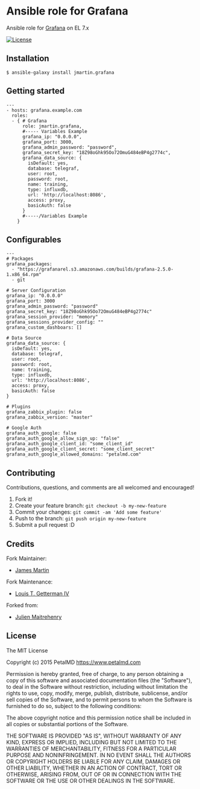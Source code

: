 # Ansible role for Grafana

Ansible role for [Grafana](http://grafana.org/) on EL 7.x

[![License](http://img.shields.io/:license-mit-blue.svg)](http://doge.mit-license.org)

## Installation
```
$ ansible-galaxy install jmartin.grafana
```

## Getting started
```
---
- hosts: grafana.example.com
  roles:
  - { # Grafana
      role: jmartin.grafana,
      #----- Variables Example
      grafana_ip: "0.0.0.0",
      grafana_port: 3000,
      grafana_admin_password: "password",
      grafana_secret_key: "18Z98oGhk95Oo72OmuG484eBP4g2774c",
      grafana_data_source: {
        isDefault: yes,
        database: telegraf,
        user: root,
        password: root,
        name: training,
        type: influxdb,
        url: 'http://localhost:8086',
        access: proxy,
        basicAuth: false
      }
      #-----/Variables Example
    }
```

## Configurables
```
---
# Packages
grafana_packages:
  - "https://grafanarel.s3.amazonaws.com/builds/grafana-2.5.0-1.x86_64.rpm"
  - git

# Server Configuration
grafana_ip: "0.0.0.0"
grafana_port: 3000
grafana_admin_password: "password"
grafana_secret_key: "18Z98oGhk95Oo72OmuG484eBP4g2774c"
grafana_session_provider: "memory"
grafana_sessions_provider_config: ""
grafana_custom_dashboars: []

# Data Source
grafana_data_source: {
  isDefault: yes,
  database: telegraf,
  user: root,
  password: root,
  name: training,
  type: influxdb,
  url: 'http://localhost:8086',
  access: proxy,
  basicAuth: false
}

# Plugins
grafana_zabbix_plugin: false
grafana_zabbix_version: "master"

# Google Auth
grafana_auth_google: false
grafana_auth_google_allow_sign_up: "false"
grafana_auth_google_client_id: "some_client_id"
grafana_auth_google_client_secret: "some_client_secret"
grafana_auth_google_allowed_domains: "petalmd.com"
```

## Contributing
Contributions, questions, and comments are all welcomed and encouraged!

1. Fork it!
2. Create your feature branch: `git checkout -b my-new-feature`
3. Commit your changes: `git commit -am 'Add some feature'`
4. Push to the branch: `git push origin my-new-feature`
5. Submit a pull request :D

## Credits
Fork Maintainer:
- [James Martin](https://github.com/jsmartin)

Fork Maintenance:
- [Louis T. Getterman IV](https://github.com/LTGIV)

Forked from:
- [Julien Maitrehenry](https://github.com/jmaitrehenry)

## License

The MIT License

Copyright (c) 2015 PetalMD https://www.petalmd.com

Permission is hereby granted, free of charge, to any person obtaining a copy
of this software and associated documentation files (the "Software"), to deal
in the Software without restriction, including without limitation the rights
to use, copy, modify, merge, publish, distribute, sublicense, and/or sell
copies of the Software, and to permit persons to whom the Software is
furnished to do so, subject to the following conditions:

The above copyright notice and this permission notice shall be included in
all copies or substantial portions of the Software.

THE SOFTWARE IS PROVIDED "AS IS", WITHOUT WARRANTY OF ANY KIND, EXPRESS OR
IMPLIED, INCLUDING BUT NOT LIMITED TO THE WARRANTIES OF MERCHANTABILITY,
FITNESS FOR A PARTICULAR PURPOSE AND NONINFRINGEMENT. IN NO EVENT SHALL THE
AUTHORS OR COPYRIGHT HOLDERS BE LIABLE FOR ANY CLAIM, DAMAGES OR OTHER
LIABILITY, WHETHER IN AN ACTION OF CONTRACT, TORT OR OTHERWISE, ARISING FROM,
OUT OF OR IN CONNECTION WITH THE SOFTWARE OR THE USE OR OTHER DEALINGS IN
THE SOFTWARE.
